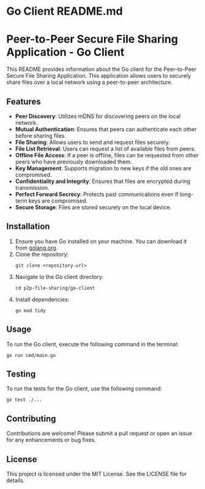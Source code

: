 # Go Client README.md

# Peer-to-Peer Secure File Sharing Application - Go Client

This README provides information about the Go client for the Peer-to-Peer Secure File Sharing Application. This application allows users to securely share files over a local network using a peer-to-peer architecture.

## Features

- **Peer Discovery**: Utilizes mDNS for discovering peers on the local network.
- **Mutual Authentication**: Ensures that peers can authenticate each other before sharing files.
- **File Sharing**: Allows users to send and request files securely.
- **File List Retrieval**: Users can request a list of available files from peers.
- **Offline File Access**: If a peer is offline, files can be requested from other peers who have previously downloaded them.
- **Key Management**: Supports migration to new keys if the old ones are compromised.
- **Confidentiality and Integrity**: Ensures that files are encrypted during transmission.
- **Perfect Forward Secrecy**: Protects past communications even if long-term keys are compromised.
- **Secure Storage**: Files are stored securely on the local device.

## Installation

1. Ensure you have Go installed on your machine. You can download it from [golang.org](https://golang.org/dl/).
2. Clone the repository:
   ```
   git clone <repository-url>
   ```
3. Navigate to the Go client directory:
   ```
   cd p2p-file-sharing/go-client
   ```
4. Install dependencies:
   ```
   go mod tidy
   ```

## Usage

To run the Go client, execute the following command in the terminal:

```
go run cmd/main.go
```

## Testing

To run the tests for the Go client, use the following command:

```
go test ./...
```

## Contributing

Contributions are welcome! Please submit a pull request or open an issue for any enhancements or bug fixes.

## License

This project is licensed under the MIT License. See the LICENSE file for details.